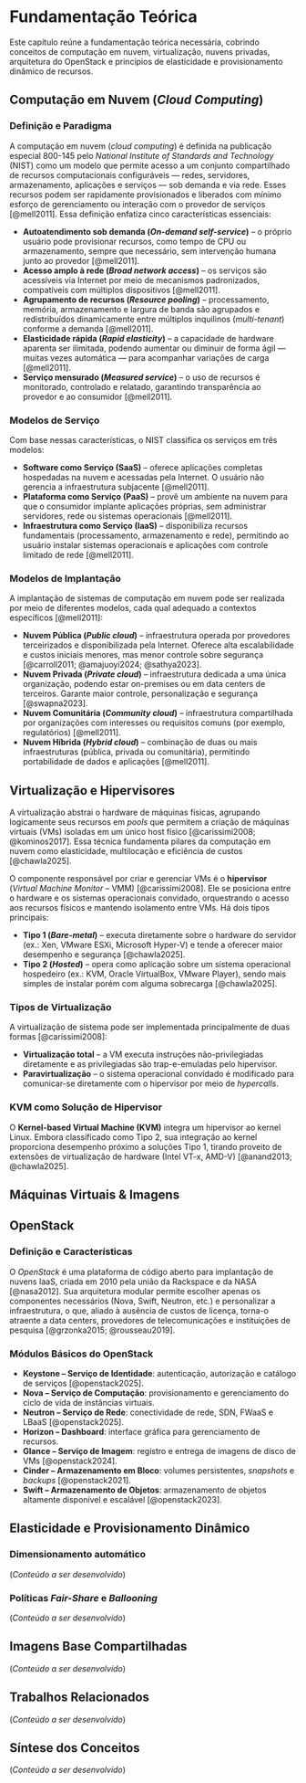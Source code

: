 # Fundamentação Teórica

Este capítulo reúne a fundamentação teórica necessária, cobrindo conceitos de computação em nuvem, virtualização, nuvens privadas, arquitetura do OpenStack e princípios de elasticidade e provisionamento dinâmico de recursos.

## Computação em Nuvem (*Cloud Computing*)

### Definição e Paradigma

A computação em nuvem (*cloud computing*) é definida na publicação especial 800-145 pelo *National Institute of Standards and Technology* (NIST) como um modelo que permite acesso a um conjunto compartilhado de recursos computacionais configuráveis — redes, servidores, armazenamento, aplicações e serviços — sob demanda e via rede. Esses recursos podem ser rapidamente provisionados e liberados com mínimo esforço de gerenciamento ou interação com o provedor de serviços [@mell2011]. Essa definição enfatiza cinco características essenciais:

- **Autoatendimento sob demanda (*On-demand self-service*)** – o próprio usuário pode provisionar recursos, como tempo de CPU ou armazenamento, sempre que necessário, sem intervenção humana junto ao provedor [@mell2011].
- **Acesso amplo à rede (*Broad network access*)** – os serviços são acessíveis via Internet por meio de mecanismos padronizados, compatíveis com múltiplos dispositivos [@mell2011].
- **Agrupamento de recursos (*Resource pooling*)** – processamento, memória, armazenamento e largura de banda são agrupados e redistribuídos dinamicamente entre múltiplos inquilinos (*multi-tenant*) conforme a demanda [@mell2011].
- **Elasticidade rápida (*Rapid elasticity*)** – a capacidade de hardware aparenta ser ilimitada, podendo aumentar ou diminuir de forma ágil — muitas vezes automática — para acompanhar variações de carga [@mell2011].
- **Serviço mensurado (*Measured service*)** – o uso de recursos é monitorado, controlado e relatado, garantindo transparência ao provedor e ao consumidor [@mell2011].

### Modelos de Serviço

Com base nessas características, o NIST classifica os serviços em três modelos:

- **Software como Serviço (SaaS)** – oferece aplicações completas hospedadas na nuvem e acessadas pela Internet. O usuário não gerencia a infraestrutura subjacente [@mell2011].
- **Plataforma como Serviço (PaaS)** – provê um ambiente na nuvem para que o consumidor implante aplicações próprias, sem administrar servidores, rede ou sistemas operacionais [@mell2011].
- **Infraestrutura como Serviço (IaaS)** – disponibiliza recursos fundamentais (processamento, armazenamento e rede), permitindo ao usuário instalar sistemas operacionais e aplicações com controle limitado de rede [@mell2011].

### Modelos de Implantação

A implantação de sistemas de computação em nuvem pode ser realizada por meio de diferentes modelos, cada qual adequado a contextos específicos [@mell2011]:

- **Nuvem Pública (*Public cloud*)** – infraestrutura operada por provedores terceirizados e disponibilizada pela Internet. Oferece alta escalabilidade e custos iniciais menores, mas menor controle sobre segurança [@carroll2011; @amajuoyi2024; @sathya2023].
- **Nuvem Privada (*Private cloud*)** – infraestrutura dedicada a uma única organização, podendo estar on-premises ou em data centers de terceiros. Garante maior controle, personalização e segurança [@swapna2023].
- **Nuvem Comunitária (*Community cloud*)** – infraestrutura compartilhada por organizações com interesses ou requisitos comuns (por exemplo, regulatórios) [@mell2011].
- **Nuvem Híbrida (*Hybrid cloud*)** – combinação de duas ou mais infraestruturas (pública, privada ou comunitária), permitindo portabilidade de dados e aplicações [@mell2011].

## Virtualização e Hipervisores

A virtualização abstrai o hardware de máquinas físicas, agrupando logicamente seus recursos em *pools* que permitem a criação de máquinas virtuais (VMs) isoladas em um único host físico [@carissimi2008; @kominos2017]. Essa técnica fundamenta pilares da computação em nuvem como elasticidade, multilocação e eficiência de custos [@chawla2025].

O componente responsável por criar e gerenciar VMs é o **hipervisor** (*Virtual Machine Monitor* – VMM) [@carissimi2008]. Ele se posiciona entre o hardware e os sistemas operacionais convidado, orquestrando o acesso aos recursos físicos e mantendo isolamento entre VMs. Há dois tipos principais:

- **Tipo 1 (*Bare-metal*)** – executa diretamente sobre o hardware do servidor (ex.: Xen, VMware ESXi, Microsoft Hyper-V) e tende a oferecer maior desempenho e segurança [@chawla2025].
- **Tipo 2 (*Hosted*)** – opera como aplicação sobre um sistema operacional hospedeiro (ex.: KVM, Oracle VirtualBox, VMware Player), sendo mais simples de instalar porém com alguma sobrecarga [@chawla2025].

### Tipos de Virtualização

A virtualização de sistema pode ser implementada principalmente de duas formas [@carissimi2008]:

- **Virtualização total** – a VM executa instruções não-privilegiadas diretamente e as privilegiadas são trap-e-emuladas pelo hipervisor.
- **Paravirtualização** – o sistema operacional convidado é modificado para comunicar-se diretamente com o hipervisor por meio de *hypercalls*.

### KVM como Solução de Hipervisor

O **Kernel-based Virtual Machine (KVM)** integra um hipervisor ao kernel Linux. Embora classificado como Tipo 2, sua integração ao kernel proporciona desempenho próximo a soluções Tipo 1, tirando proveito de extensões de virtualização de hardware (Intel VT-x, AMD-V) [@anand2013; @chawla2025].

## Máquinas Virtuais & Imagens

## OpenStack

### Definição e Características

O *OpenStack* é uma plataforma de código aberto para implantação de nuvens IaaS, criada em 2010 pela união da Rackspace e da NASA [@nasa2012]. Sua arquitetura modular permite escolher apenas os componentes necessários (Nova, Swift, Neutron, etc.) e personalizar a infraestrutura, o que, aliado à ausência de custos de licença, torna-o atraente a data centers, provedores de telecomunicações e instituições de pesquisa [@grzonka2015; @rousseau2019].

### Módulos Básicos do OpenStack

- **Keystone – Serviço de Identidade**: autenticação, autorização e catálogo de serviços [@openstack2025].
- **Nova – Serviço de Computação**: provisionamento e gerenciamento do ciclo de vida de instâncias virtuais.
- **Neutron – Serviço de Rede**: conectividade de rede, SDN, FWaaS e LBaaS [@openstack2025].
- **Horizon – Dashboard**: interface gráfica para gerenciamento de recursos.
- **Glance – Serviço de Imagem**: registro e entrega de imagens de disco de VMs [@openstack2024].
- **Cinder – Armazenamento em Bloco**: volumes persistentes, *snapshots* e *backups* [@openstack2021].
- **Swift – Armazenamento de Objetos**: armazenamento de objetos altamente disponível e escalável [@openstack2023].

## Elasticidade e Provisionamento Dinâmico

### Dimensionamento automático

(*Conteúdo a ser desenvolvido*)

### Políticas *Fair-Share* e *Ballooning*

(*Conteúdo a ser desenvolvido*)

## Imagens Base Compartilhadas

(*Conteúdo a ser desenvolvido*)

## Trabalhos Relacionados

(*Conteúdo a ser desenvolvido*)

## Síntese dos Conceitos

(*Conteúdo a ser desenvolvido*)